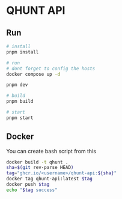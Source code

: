 # QHUNT API

## Run

```bash
# install
pnpm install

# run
# dont forget to config the hosts
docker compose up -d

pnpm dev

# build
pnpm build

# start
pnpm start
```

## Docker

You can create bash script from this

```bash
docker build -t qhunt .
sha=$(git rev-parse HEAD)
tag="ghcr.io/<username>/qhunt-api:${sha}"
docker tag qhunt-api:latest $tag
docker push $tag
echo "$tag success"
```
